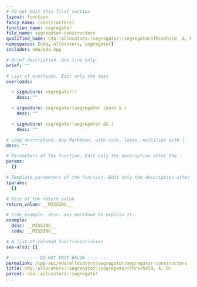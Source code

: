 ```yaml
---
# Do not edit this first section
layout: function
fancy_name: (constructors)
function_name: segregator
file_name: segregator-constructors
qualified_name: nda::allocators::segregator::segregator<Threshold, A, B>
namespaces: [nda, allocators, segregator]
includer: nda/nda.hpp

# Brief description. One line only.
brief: ""

# List of overloads. Edit only the desc
overloads:

  - signature: segregator()
    desc: ""

  - signature: segregator(segregator const & )
    desc: ""

  - signature: segregator(segregator && )
    desc: ""

# Long description. Any Markdown, with code, latex, multiline with |
desc: ""

# Parameters of the function. Edit only the description after the :
params:
  {}

# Template parameters of the function. Edit only the description after the :
tparams:
  {}

# Desc of the return value
return_value: __MISSING__

# Code example. desc: any markdown to explain it.
example:
  desc: __MISSING__
  code: __MISSING__

# A list of related functions/classes
see-also: []

# ---------- DO NOT EDIT BELOW --------
permalink: /cpp-api/nda/allocators/segregator/segregator-constructors
title: nda::allocators::segregator::segregator<Threshold, A, B>
parent: nda::allocators::segregator
...
```



